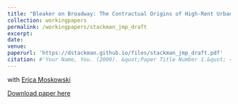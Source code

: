 ```yaml
---
title: "Bleaker on Broadway: The Contractual Origins of High-Rent Urban Blight"
collection: workingpapers
permalink: /workingpapers/stackman_jmp_draft
excerpt:
date: 
venue: 
paperurl: 'https://dstackman.github.io/files/stackman_jmp_draft.pdf'
citation: #'Your Name, You. (2009). &quot;Paper Title Number 1.&quot; <i>Journal 1</i>. 1(1).'
---
```


with [Erica Moskowski](https://www.ericamoszkowski.com/research)

[Download paper here](https://dstackman.github.io/files/stackman_jmp_draft.pdf)

